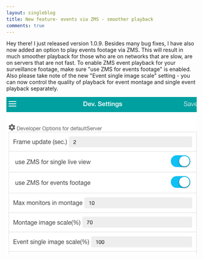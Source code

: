 ```yaml
---
layout: singleblog
title: New feature- events via ZMS - smoother playback
comments: true
---
```


Hey there! I just released version 1.0.9. Besides many bug fixes, I have also now added an option
to play events footage via ZMS. This will result in much smoother playback for those who
are on networks that are slow, are on servers that are not fast. To enable ZMS event playback
for your surveillance footage, make sure "use ZMS for events footage" is enabled.
Also please take note of the new "Event single image scale" setting - you can now
control the quality of playback for event montage and single event playback separately.

![Event playback via ZMS](/public/images/event_zms.png)


